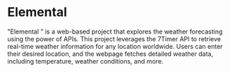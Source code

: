 # Elemental
  "Elemental " is a web-based project that explores the weather forecasting using the power of APIs. This project leverages the 7Timer API to retrieve real-time weather information for any location worldwide. Users can enter their desired location, and the webpage fetches detailed weather data, including temperature, weather conditions, and more.
